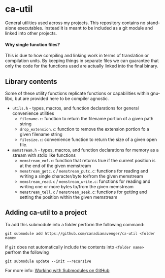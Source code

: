 # ca-util
General utilities used across my projects. This repository contains no stand-alone executables. Instead it is meant to be included as a git module and linked into other projects.

#### Why single function files?
This is due to how compiling and linking work in terms of translation or compilation units. By keeping things in separate files we can guarantee that only the code for the functions used are actually linked into the final binary.

## Library contents
Some of these utility functions replicate functions or capabilities within gnu-libc, but are provided here to be compiler agnostic. 

- `utils.h` - types, macros, and function declarations for general convenience utilities
  - `filename.c`: function to return the filename portion of a given path string
  - `drop_extension.c`: function to remove the extension portion fo a given filename string
  - `filesize.c`: convenience function to return the size of a given open file.
- `memstream.h` - types, macros, and function declarations for memory as a stream with stdio like functions
  - `memstream_eof.c`: function that returns true if the current position is at the end of the given memstream
  - `memstream_getc.c` / `memstream_putc.c`: functions for reading and writing a single character/byte to/from the given memstream
  - `memstream_read.c` / `memstream_write.c`: functions for reading and writing one or more bytes to/from the given memstream
  - `memstream_tell.c` / `memstream_seek.c`: functions for getting and setting the position within the given memstream

## Adding ca-util to a project
To add this submodule into a folder perform the following command:

`git submodule add https://github.com/canadianavenger/ca-util <folder name>`

if `git` does not automatically include the contents into `<folder name>` perfrom the following

`git submodule update --init --recursive`

For more info: [Working with Submodules on GitHub](https://github.blog/open-source/git/working-with-submodules/)
